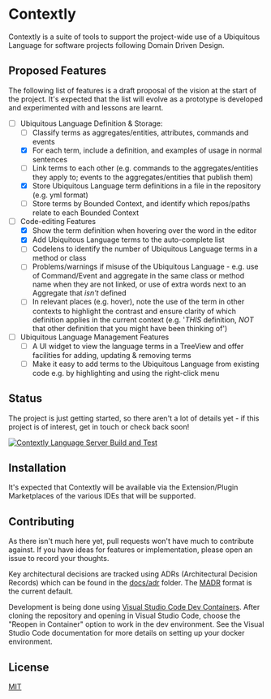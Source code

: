 # Contextly

Contextly is a suite of tools to support the project-wide use of a Ubiquitous Language for software projects following Domain Driven Design.

## Proposed Features

The following list of features is a draft proposal of the vision at the start of the project.  It's expected that the list will evolve as a prototype is developed and experimented with and lessons are learnt.

* [ ] Ubiquitous Language Definition & Storage:
  * [ ] Classify terms as aggregates/entities, attributes, commands and events
  * [x] For each term, include a definition, and examples of usage in normal sentences
  * [ ] Link terms to each other (e.g. commands to the aggregates/entities they apply to; events to the aggregates/entities that publish them)
  * [x] Store Ubiquitous Language term definitions in a file in the repository (e.g. yml format)
  * [ ] Store terms by Bounded Context, and identify which repos/paths relate to each Bounded Context
* [ ] Code-editing Features
  * [x] Show the term definition when hovering over the word in the editor 
  * [x] Add Ubiquitous Language terms to the auto-complete list
  * [ ] Codelens to identify the number of Ubiquitous Language terms in a method or class
  * [ ] Problems/warnings if misuse of the Ubiquitous Language - e.g. use of Command/Event and aggregate in the same class or method name when they are not linked, or use of extra words next to an Aggregate that _isn't_ defined
  * [ ] In relevant places (e.g. hover), note the use of the term in other contexts to highlight the contrast and ensure clarity of which definition applies in the current context (e.g. '_THIS_ definition, _NOT_ that other definition that you might have been thinking of')
* [ ] Ubiquitous Language Management Features
  * [ ] A UI widget to view the language terms in a TreeView and offer facilities for adding, updating & removing terms
  * [ ] Make it easy to add terms to the Ubiquitous Language from existing code e.g. by highlighting and using the right-click menu

## Status

The project is just getting started, so there aren't a lot of details yet - if this project is of interest, get in touch or check back soon!

[![Contextly Language Server Build and Test](https://github.com/dev-cycles/contextly/actions/workflows/language-server-build.yml/badge.svg)](https://github.com/dev-cycles/contextly/actions/workflows/language-server-build.yml)

## Installation

It's expected that Contextly will be available via the Extension/Plugin Marketplaces of the various IDEs that will be supported.

## Contributing

As there isn't much here yet, pull requests won't have much to contribute against. If you have ideas for features or implementation, please open an issue to record your thoughts.

Key architectural decisions are tracked using ADRs (Architectural Decision Records) which can be found in the [docs/adr](docs/adr) folder.  The [MADR](https://adr.github.io/madr/) format is the current default.

Development is being done using [Visual Studio Code Dev Containers](https://code.visualstudio.com/docs/remote/containers). After cloning the repository and opening in Visual Studio Code, choose the "Reopen in Container" option to work in the dev environment. See the Visual Studio Code documentation for more details on setting up your docker environment.

## License
[MIT](https://choosealicense.com/licenses/mit/)